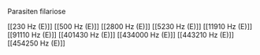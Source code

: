 Parasiten filariose

[[230 Hz (E)]]
[[500 Hz (E)]]
[[2800 Hz (E)]]
[[5230 Hz (E)]]
[[11910 Hz (E)]]
[[91110 Hz (E)]]
[[401430 Hz (E)]]
[[434000 Hz (E)]]
[[443210 Hz (E)]]
[[454250 Hz (E)]]